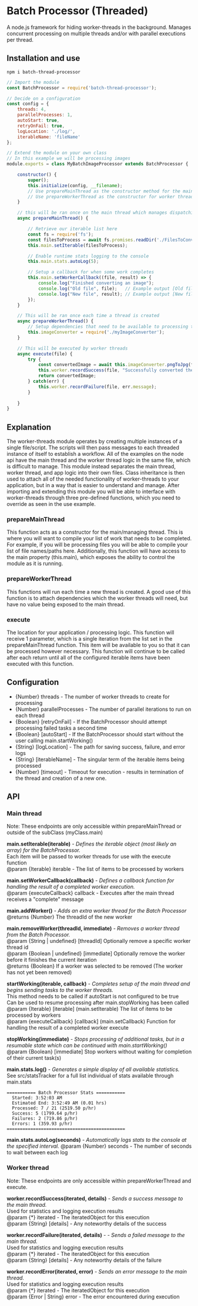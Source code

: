 
# Batch Processor (Threaded)
A node.js framework for hiding worker-threads in the background. Manages concurrent processing on multiple threads and/or with parallel executions per thread. 

  
## Installation and use
```
npm i batch-thread-processor
```
```javascript
// Import the module
const BatchProcessor = require('batch-thread-processor');

// Decide on a configuration
const config = {
    threads: 4,
    parallelProcesses: 1,
    autoStart: true,
    retryOnFail: true,
    logLocation: './log/',
    iterableName: 'fileName'
};

// Extend the module on your own class
// In this example we will be processing images
module.exports = class MyBatchImageProcessor extends BatchProcessor {

    constructor() {
        super();
        this.initialize(config, __filename);
        // Use prepareMainThread as the constructor method for the main thread
        // Use prepareWorkerThread as the constructor for worker threads
    }

    // this will be ran once on the main thread which manages dispatching work to worker threads
    async prepareMainThread() {

        // Retrieve our iterable list here
        const fs = require('fs');
        const filesToProcess = await fs.promises.readDir('./FilesToConvert/');
        this.main.setIterable(filesToProcess);

        // Enable runtime stats logging to the console
        this.main.stats.autoLog(5);

        // Setup a callback for when some work completes
        this.main.setWorkerCallback((file, result) => {
            console.log("Finished converting an image");
            console.log("Old file", file);   // Example output [Old file myImage.png]
            console.log("New file", result); // Example output [New file myImage.jpg]
        });
    }

    // This will be ran once each time a thread is created
    async prepareWorkerThread() {
        // Setup dependencies that need to be available to processing threads
        this.imageConverter = require('./myImageConverter');
    }

    // This will be executed by worker threads
    async execute(file) {
        try {
            const convertedImage = await this.imageConverter.pngToJpg(file);
            this.worker.recordSuccess(file, "Successfully converted the image");
            return convertedImage;
        } catch(err) {
            this.worker.recordFailure(file, err.message);
        }
        
    }
}
```

  
## Explanation
The worker-threads module operates by creating multiple instances of a single file/script. The scripts will then pass messages to each threaded instance of itself to establish a workflow. All of the examples on the node api have the main thread and the worker thread logic in the same file, which is difficult to manage. This module instead separates the main thread, worker thread, and app logic into their own files. Class inheritance is then used to attach all of the needed functionality of worker-threads to your application, but in a way that is easier to understand and manage. After importing and extending this module you will be able to interface with worker-threads through three pre-defined functions, which you need to override as seen in the use example. 

### **prepareMainThread**
This function acts as a constructor for the main/managing thread. This is where you will want to compile your list of work that needs to be completed. For example, if you will be processing files you will be able to compile your list of file names/paths here. Additionally, this function will have access to the main property (this.main), which exposes the ability to control the module as it is running. 

### **prepareWorkerThread**
This functions will run each time a new thread is created. A good use of this function is to attach dependencies which the worker threads will need, but have no value being exposed to the main thread.

### **execute**
The location for your application / processing logic. This function will receive 1 parameter, which is a single iteration from the list set in the prepareMainThread function. This item will be available to you so that it can be processed however necessary. This function will continue to be called after each return until all of the configured iterable items have been executed with this function.

  
## Configuration
 - {Number} threads - The number of worker threads to create for processing
 - {Number} parallelProcesses - The number of parallel iterations to run on each thread
 - {Boolean} [retryOnFail] - If the BatchProcessor should attempt processing failed tasks a second time
 - {Boolean} [autoStart] - If the BatchProcessor should start without the user calling main.startWorking()
 - {String} [logLocation] - The path for saving success, failure, and error logs
 - {String} [iterableName] - The singular term of the iterable items being processed
 - {Number} [timeout] - Timeout for execution - results in termination of the thread and creation of a new one. 

  
## API
### Main thread  
Note: These endpoints are only accessible within prepareMainThread or outside of the subClass (myClass.main)  

**main.setIterable(iterable)** *- Defines the iterable object (most likely an array) for the BatchProcessor.*  
 Each item will be passed to worker threads for use with the execute function  
 @param {Iterable} iterable - The list of items to be processed by workers  

**main.setWorkerCallback(callback)** *- Defines a callback function for handling the result of a completed worker execution.*  
 @param {executeCallback} callback - Executes after the main thread receives a "complete" message  

**main.addWorker()** *- Adds an extra worker thread for the Batch Processor*  
 @returns {Number} The threadId of the new worker  

**main.removeWorker(threadId, immediate)** *- Removes a worker thread from the Batch Processor.*  
 @param {String | undefined} [threadId] Optionally remove a specific worker thread id  
 @param {Boolean | undefined} [immediate] Optionally remove the worker before it finishes the current iteration  
 @returns {Boolean} If a worker was selected to be removed (The worker has not yet been removed)  

**startWorking(iterable, callback)** *- Completes setup of the main thread and begins sending tasks to the worker threads.*  
 This method needs to be called if autoStart is not configured to be true  
 Can be used to resume processing after main.stopWorking has been called  
 @param {Iterable} [iterable] (main.setIterable) The list of items to be processed by workers  
 @param {executeCallback} [callback] (main.setCallback) Function for handling the result of a completed worker execute  

**stopWorking(immediate)** *- Stops processing of additional tasks, but in a resumable state which can be continued with main.startWorking()*  
 @param {Boolean} [immediate] Stop workers without waiting for completion of their current task(s)  

 **main.stats.log()** *- Generates a simple display of all available statistics.*  
 See src/statsTracker for a full list individual of stats available through main.stats  
 ```
 =========== Batch Processor Stats ===========
   Started: 3:52:03 AM
   Estimated End: 3:52:49 AM (0.01 hrs)
   Processed: 7 / 21 (2519.50 p/hr)
   Success: 5 (1799.64 p/hr)
   Failures: 2 (719.86 p/hr)
   Errors: 1 (359.93 p/hr)
 =============================================
 ```

 **main.stats.autoLog(seconds)** *- Automatically logs stats to the console at the specified interval.*
  @param {Number} seconds - The number of seconds to wait between each log 

 ### Worker thread  
Note: These endpoints are only accessible within prepareWorkerThread and execute.

**worker.recordSuccess(iterated, details)** *- Sends a success message to the main thread.*  
 Used for statistics and logging execution results  
 @param {*} iterated - The iteratedObject for this execution  
 @param {String} [details] - Any noteworthy details of the success   

**worker.recordFailure(iterated, details)** - *- Sends a failed message to the main thread.*  
 Used for statistics and logging execution results  
 @param {*} iterated - The iteratedObject for this execution   
 @param {String} [details] - Any noteworthy details of the failure  

**worker.recordError(iterated, error)** *- Sends an error message to the main thread.*  
 Used for statistics and logging execution results  
 @param {*} iterated - The iteratedObject for this execution  
 @param {Error | String} error - The error encountered during execution  
